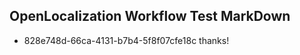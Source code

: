## OpenLocalization Workflow Test MarkDown
* 828e748d-66ca-4131-b7b4-5f8f07cfe18c thanks!

<!--HONumber=Sep16_HO1-->


